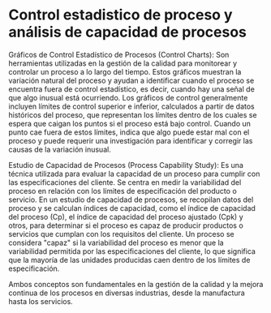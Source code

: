# Control estadistico de proceso y análisis de capacidad de procesos

Gráficos de Control Estadístico de Procesos (Control Charts): Son herramientas utilizadas en la gestión de la calidad para monitorear y controlar un proceso a lo largo del tiempo. Estos gráficos muestran la variación natural del proceso y ayudan a identificar cuando el proceso se encuentra fuera de control estadístico, es decir, cuando hay una señal de que algo inusual está ocurriendo. Los gráficos de control generalmente incluyen límites de control superior e inferior, calculados a partir de datos históricos del proceso, que representan los límites dentro de los cuales se espera que caigan los puntos si el proceso está bajo control. Cuando un punto cae fuera de estos límites, indica que algo puede estar mal con el proceso y puede requerir una investigación para identificar y corregir las causas de la variación inusual.

Estudio de Capacidad de Procesos (Process Capability Study): Es una técnica utilizada para evaluar la capacidad de un proceso para cumplir con las especificaciones del cliente. Se centra en medir la variabilidad del proceso en relación con los límites de especificación del producto o servicio. En un estudio de capacidad de procesos, se recopilan datos del proceso y se calculan índices de capacidad, como el índice de capacidad del proceso (Cp), el índice de capacidad del proceso ajustado (Cpk) y otros, para determinar si el proceso es capaz de producir productos o servicios que cumplan con los requisitos del cliente. Un proceso se considera "capaz" si la variabilidad del proceso es menor que la variabilidad permitida por las especificaciones del cliente, lo que significa que la mayoría de las unidades producidas caen dentro de los límites de especificación.

Ambos conceptos son fundamentales en la gestión de la calidad y la mejora continua de los procesos en diversas industrias, desde la manufactura hasta los servicios.
